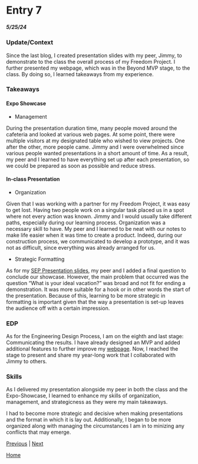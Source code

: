 # Entry 7
##### 5/25/24

### Update/Context

Since the last blog, I created presentation slides with my peer, Jimmy, to demonstrate to the class the overall process of my Freedom Project. I further presented my webpage, which was in the Beyond MVP stage, to the class. By doing so, I learned takeaways from my experience.

### Takeaways

#### Expo Showcase

* Management

During the presentation duration time, many people moved around the cafeteria and looked at various web pages. At some point, there were multiple visitors at my designated table who wished to view projects. One after the other, more people came. Jimmy and I were overwhelmed since various people wanted presentations in a short amount of time. As a result, my peer and I learned to have everything set up after each presentation, so we could be prepared as soon as possible and reduce stress.

#### In-class Presentation

* Organization

Given that I was working with a partner for my Freedom Project, it was easy to get lost. Having two people work on a singular task placed us in a spot where not every action was known. Jimmy and I would usually take different paths, especially during our learning process. Organization was a necessary skill to have. My peer and I learned to be neat with our notes to make life easier when it was time to create a product. Indeed, during our construction process, we communicated to develop a prototype, and it was not as difficult, since everything was already arranged for us.

* Strategic Formatting

As for my [SEP Presentation slides](https://docs.google.com/presentation/d/1y_WxQUBVwVSWlmgBhd8s24UOm_IPpfGh-H2BJjkCRk4/edit), my peer and I added a final question to conclude our showcase. However, the main problem that occurred was the question “What is your ideal vacation?” was broad and not fit for ending a demonstration. It was more suitable for a hook or in other words the start of the presentation. Because of this, learning to be more strategic in formatting is important given that the way a presentation is set-up leaves the audience off with a certain impression.
### EDP

As for the Engineering Design Process, I am on the eighth and last stage: Communicating the results. I have already designed an MVP and added additional features to further improve my [webpage](https://jimmyl6413.github.io/sep10-freedom-project/). Now, I reached the stage to present and share my year-long work that I collaborated with Jimmy to others.


### Skills
As I delivered my presentation alongside my peer in both the class and the Expo-Showcase, I learned to enhance my skills of organization, management, and strategicness as they were my main takeaways.

I had to become more strategic and decisive when making presentations and the format in which it is lay out. Additionally, I began to be more organized along with managing the circumstances I am in to minizing any conflicts that may emerge.




[Previous](entry06.md) | [Next](entry08.md)

[Home](../README.md)
